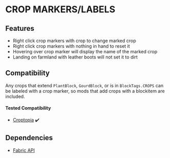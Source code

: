 # CROP MARKERS/LABELS

## Features
- Right click crop markers with crop to change marked crop
- Right click crop markers with nothing in hand to reset it
- Hovering over crop marker will display the name of the marked crop
- Landing on farmland with leather boots will not set it to dirt

## Compatibility
Any crops that extend `PlantBlock`, `GourdBlock`, or is in `BlockTags.CROPS` can be labeled with a crop marker, 
so mods that add crops with a blockitem are included.<br>
#### Tested Compatibility
- [Croptopia](https://github.com/ExcessiveAmountsOfZombies/Croptopia) :heavy_check_mark:

## Dependencies
- [Fabric API](https://github.com/FabricMC/fabric)